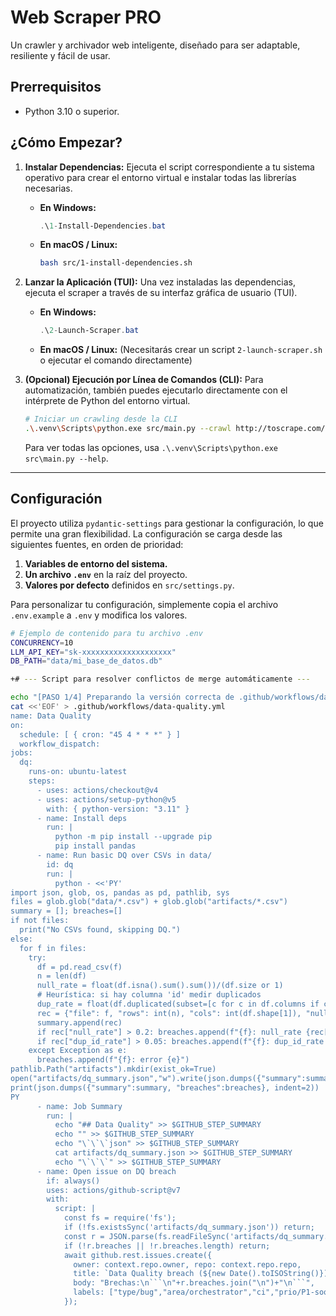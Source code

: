 # Web Scraper PRO

Un crawler y archivador web inteligente, diseñado para ser adaptable, resiliente y fácil de usar.

## Prerrequisitos

- Python 3.10 o superior.

## ¿Cómo Empezar?

1.  **Instalar Dependencias:**
    Ejecuta el script correspondiente a tu sistema operativo para crear el entorno virtual e instalar todas las librerías necesarias.

    -   **En Windows:**
        ```powershell
        .\1-Install-Dependencies.bat
        ```
    -   **En macOS / Linux:**
        ```bash
        bash src/1-install-dependencies.sh
        ```

2.  **Lanzar la Aplicación (TUI):**
    Una vez instaladas las dependencias, ejecuta el scraper a través de su interfaz gráfica de usuario (TUI).

    -   **En Windows:**
        ```powershell
        .\2-Launch-Scraper.bat
        ```
    -   **En macOS / Linux:** (Necesitarás crear un script `2-launch-scraper.sh` o ejecutar el comando directamente)

3.  **(Opcional) Ejecución por Línea de Comandos (CLI):**
    Para automatización, también puedes ejecutarlo directamente con el intérprete de Python del entorno virtual.

    ```bash
    # Iniciar un crawling desde la CLI
    .\.venv\Scripts\python.exe src/main.py --crawl http://toscrape.com/
    ```

    Para ver todas las opciones, usa `.\.venv\Scripts\python.exe src\main.py --help`.

---

## Configuración

El proyecto utiliza `pydantic-settings` para gestionar la configuración, lo que permite una gran flexibilidad. La configuración se carga desde las siguientes fuentes, en orden de prioridad:

1. **Variables de entorno del sistema.**
2. **Un archivo `.env`** en la raíz del proyecto.
3. **Valores por defecto** definidos en `src/settings.py`.

Para personalizar tu configuración, simplemente copia el archivo `.env.example` a `.env` y modifica los valores.

```bash
# Ejemplo de contenido para tu archivo .env
CONCURRENCY=10
LLM_API_KEY="sk-xxxxxxxxxxxxxxxxxxxx"
DB_PATH="data/mi_base_de_datos.db"

+# --- Script para resolver conflictos de merge automáticamente ---

echo "[PASO 1/4] Preparando la versión correcta de .github/workflows/data-quality.yml..."
cat <<'EOF' > .github/workflows/data-quality.yml
name: Data Quality
on:
  schedule: [ { cron: "45 4 * * *" } ]
  workflow_dispatch:
jobs:
  dq:
    runs-on: ubuntu-latest
    steps:
      - uses: actions/checkout@v4
      - uses: actions/setup-python@v5
        with: { python-version: "3.11" }
      - name: Install deps
        run: |
          python -m pip install --upgrade pip
          pip install pandas
      - name: Run basic DQ over CSVs in data/
        id: dq
        run: |
          python - <<'PY'
import json, glob, os, pandas as pd, pathlib, sys
files = glob.glob("data/*.csv") + glob.glob("artifacts/*.csv")
summary = []; breaches=[]
if not files:
  print("No CSVs found, skipping DQ.")
else:
  for f in files:
    try:
      df = pd.read_csv(f)
      n = len(df)
      null_rate = float(df.isna().sum().sum())/(df.size or 1)
      # Heurística: si hay columna 'id' medir duplicados
      dup_rate = float(df.duplicated(subset=[c for c in df.columns if c.lower()=="id"]).sum())/n if n and any(c.lower()=="id" for c in df.columns) else 0.0
      rec = {"file": f, "rows": int(n), "cols": int(df.shape[1]), "null_rate": round(null_rate,4), "dup_id_rate": round(dup_rate,4)}
      summary.append(rec)
      if rec["null_rate"] > 0.2: breaches.append(f"{f}: null_rate {rec['null_rate']}>0.2")
      if rec["dup_id_rate"] > 0.05: breaches.append(f"{f}: dup_id_rate {rec['dup_id_rate']}>0.05")
    except Exception as e:
      breaches.append(f"{f}: error {e}")
pathlib.Path("artifacts").mkdir(exist_ok=True)
open("artifacts/dq_summary.json","w").write(json.dumps({"summary":summary, "breaches":breaches}, indent=2))
print(json.dumps({"summary":summary, "breaches":breaches}, indent=2))
PY
      - name: Job Summary
        run: |
          echo "## Data Quality" >> $GITHUB_STEP_SUMMARY
          echo "" >> $GITHUB_STEP_SUMMARY
          echo "\`\`\`json" >> $GITHUB_STEP_SUMMARY
          cat artifacts/dq_summary.json >> $GITHUB_STEP_SUMMARY
          echo "\`\`\`" >> $GITHUB_STEP_SUMMARY
      - name: Open issue on DQ breach
        if: always()
        uses: actions/github-script@v7
        with:
          script: |
            const fs = require('fs');
            if (!fs.existsSync('artifacts/dq_summary.json')) return;
            const r = JSON.parse(fs.readFileSync('artifacts/dq_summary.json','utf8'));
            if (!r.breaches || !r.breaches.length) return;
            await github.rest.issues.create({
              owner: context.repo.owner, repo: context.repo.repo,
              title: `Data Quality breach (${new Date().toISOString()})`,
              body: "Brechas:\n```\n"+r.breaches.join("\n")+"\n```",
              labels: ["type/bug","area/orchestrator","ci","prio/P1-soon"]
            });
